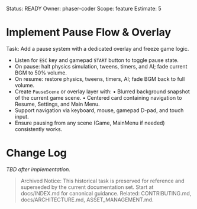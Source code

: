 Status: READY
Owner: phaser-coder
Scope: feature
Estimate: 5

# Implement Pause Flow & Overlay

Task: Add a pause system with a dedicated overlay and freeze game logic.
  - Listen for `ESC` key and gamepad `START` button to toggle pause state.
  - On pause: halt physics simulation, tweens, timers, and AI; fade current BGM to 50% volume.
  - On resume: restore physics, tweens, timers, AI; fade BGM back to full volume.
  - Create `PauseScene` or overlay layer with:
      • Blurred background snapshot of the current game scene.
      • Centered card containing navigation to Resume, Settings, and Main Menu.
  - Support navigation via keyboard, mouse, gamepad D-pad, and touch input.
  - Ensure pausing from any scene (Game, MainMenu if needed) consistently works.

# Change Log
*TBD after implementation.*
> Archived Notice: This historical task is preserved for reference and superseded by the current documentation set. Start at docs/INDEX.md for canonical guidance. Related: CONTRIBUTING.md, docs/ARCHITECTURE.md, ASSET_MANAGEMENT.md.
